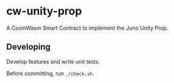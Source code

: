 # cw-unity-prop

A CosmWasm Smart Contract to implement the Juno Unity Prop.

## Developing

Develop features and write unit tests.

Before committing, run `./check.sh`.